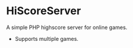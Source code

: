 HiScoreServer
=============

A simple PHP highscore server for online games.

- Supports multiple games.
